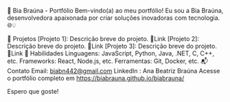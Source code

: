 
🌟 Bia Braúna - Portfólio
Bem-vindo(a) ao meu portfólio! Eu sou a Bia Braúna, desenvolvedora apaixonada por criar soluções inovadoras com tecnologia. 🌐💡

🚀 Projetos
[Projeto 1]: Descrição breve do projeto. 🔗Link
[Projeto 2]: Descrição breve do projeto. 🔗Link
[Projeto 3]: Descrição breve do projeto. 🔗Link
💼 Habilidades
Linguagens: JavaScript, Python, Java, .NET, C, C++, etc.
Frameworks: React, Node.js, etc.
Ferramentas: Git, Docker, etc.
📬 Contato
Email: biabn442@gmail.com
LinkedIn : Ana Beatriz Braúna
Acesse o portfólio completo em https://biabrauna.github.io/biabrauna/

Espero que goste!
